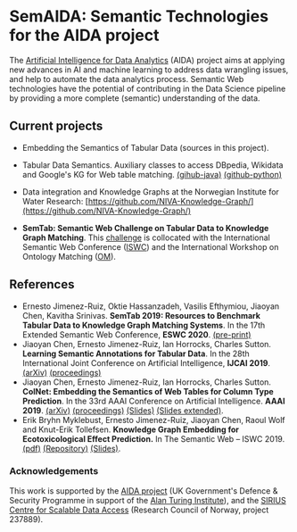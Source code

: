 # SemAIDA: Semantic Technologies for the AIDA project

The [Artificial Intelligence for Data Analytics](https://www.turing.ac.uk/research/research-projects/artificial-intelligence-data-analytics-aida) (AIDA) project aims at applying new advances in AI and machine learning to address data wrangling issues, and help to automate the data analytics process. Semantic Web technologies have the potential of contributing in the Data Science pipeline by providing a more complete (semantic) understanding of the data. 


## Current projects

- Embedding the Semantics of Tabular Data (sources in this project).

- Tabular Data Semantics.  Auxiliary classes to access DBpedia, Wikidata and Google's KG for Web table matching. [(gihub-java)](https://github.com/ernestojimenezruiz/tabular-data-semantics) [(github-python)](https://github.com/ernestojimenezruiz/tabular-data-semantics-py)

- Data integration and Knowledge Graphs at the Norwegian Institute for Water Research: [https://github.com/NIVA-Knowledge-Graph/](https://github.com/NIVA-Knowledge-Graph/)

- **SemTab: Semantic Web Challenge on Tabular Data to Knowledge Graph Matching**. This [challenge](http://www.cs.ox.ac.uk/isg/challenges/sem-tab/) is collocated with the International Semantic Web Conference ([ISWC](https://iswc2020.semanticweb.org/)) and the International Workshop on Ontology Matching ([OM](http://om2020.ontologymatching.org/)). 


## References

- Ernesto Jimenez-Ruiz, Oktie Hassanzadeh, Vasilis Efthymiou, Jiaoyan Chen, Kavitha Srinivas. **SemTab 2019: Resources to Benchmark Tabular Data to Knowledge Graph Matching Systems**. In the 17th Extended Semantic Web Conference, **ESWC 2020**. [(pre-print)](https://openaccess.city.ac.uk/id/eprint/23907/)
- Jiaoyan Chen, Ernesto Jimenez-Ruiz, Ian Horrocks, Charles Sutton. **Learning Semantic Annotations for Tabular Data**. In the 28th International Joint Conference on Artificial Intelligence, **IJCAI 2019**. [(arXiv)](https://arxiv.org/abs/1906.00781) [(proceedings)](https://www.ijcai.org/proceedings/2019/289) 
- Jiaoyan Chen, Ernesto Jimenez-Ruiz, Ian Horrocks, Charles Sutton. **ColNet: Embedding the Semantics of Web Tables for Column Type Prediction**. In the 33rd AAAI Conference on Artificial Intelligence. **AAAI 2019**. [(arXiv)](https://arxiv.org/abs/1811.01304) [(proceedings)](https://aaai.org/ojs/index.php/AAAI/article/view/3765)  [(Slides)](https://github.com/alan-turing-institute/SemAIDA/raw/master/AAAI19_ColNet_Slide.pdf) [(Slides extended)](https://github.com/alan-turing-institute/SemAIDA/raw/master/AIDA_ColNet_Slides_extended.pdf).
- Erik Bryhn Myklebust, Ernesto Jimenez-Ruiz, Jiaoyan Chen, Raoul Wolf and Knut-Erik Tollefsen. **Knowledge Graph Embedding for Ecotoxicological Effect Prediction.** In The Semantic Web – ISWC 2019. [(pdf)](https://github.com/NIVA-Knowledge-Graph/Dissemination/blob/master/files/NIVA_Use_Case.pdf) [(Repository)](https://github.com/NIVA-Knowledge-Graph/) [(Slides)](https://github.com/NIVA-Knowledge-Graph/Dissemination/blob/master/files/ISWC_main_presentation.pdf). 


### Acknowledgements

This work is supported by the [AIDA project](https://www.turing.ac.uk/research/research-projects/artificial-intelligence-data-analytics-aida) (UK Government's Defence & Security Programme in support of the [Alan Turing Institute](https://www.turing.ac.uk/)), and the [SIRIUS Centre for Scalable Data Access](http://sirius-labs.no/) (Research Council of Norway, project 237889).
